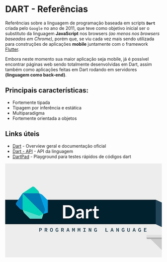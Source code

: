 # DART - Referências

Referências sobre a linguagem de programação baseada em scripts **`Dart`** criada pelo `Google` no ano de 2011, que teve como objetivo inicial ser o substituto da linguagem **JavaScript** nos browsers *(ao menos nos browsers baseados em Chrome)*, porém que, se viu cada vez mais sendo utilizada para construções de aplicações **mobile** juntamente com o framework [Flutter](https://flutter.dev). 

Embora neste momento sua maior aplicação seja mobile, já é possível encontrar páginas web sendo totalmente desenvolvidas em Dart, assim também como aplicações feitas em Dart rodando em servidores **(linguagem como back-end)**.

## Principais características:

 - Fortemente tipada
 - Tipagem por inferência e estática
 - Multiparadigma
 - Fortemente orientada a objetos

## Links úteis

- [Dart](https://dart.dev/#try-dart) - Overview geral e documentação oficial
- [Dart - API](https://api.dart.dev/stable/2.8.3/dart-core/dart-core-library.html) - API da linguagem
- [DartPad](https://dartpad.dev/?null_safety=true) - Playground para testes rápidos de códigos dart

![](https://github.com/leandrobeandrade/dart-references/blob/main/dart.jpg)

























